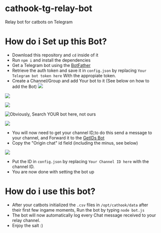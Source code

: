 # cathook-tg-relay-bot
Relay bot for catbots on Telegram

# How do i Set up this Bot?
- Download this repository and `cd` inside of it
- Run `npm i` and install the dependencies
- Get a Telegram bot using the [BotFather](https://t.me/BotFather)
- Retrieve the auth token and save it in `config.json` by replacing `Your Telegram bot token here` With the appropiate token.
- Create a Channel/Group and add Your bot to it (See below on how to add the Bot)
![](https://i.imgur.com/SWjVdiu.png)

![](https://i.imgur.com/LVQgGSo.png)

![](https://i.imgur.com/lo82yxM.png)

![Obviously, Search YOUR bot here, not ours](https://i.imgur.com/BRclXtO.png)

![](https://i.imgur.com/yb2iB3p.png)
- You will now need to get your channel ID,to do this send a message to your channel, and Forward it to the [GetIDs Bot](https://t.me/getidsbot)
- Copy the "Origin chat" id field (including the minus, see below)

![](https://i.imgur.com/VI5t4IF.png)
- Put the ID in `config.json` by replacing `Your Channel ID here` with the channel ID.
- You are now done with setting the bot up

# How do i use this bot?
- After your catbots initialized the `.csv` files in `/opt/cathook/data` after their first few ingame moments, Run the bot by typing `node bot.js`
- The bot will now automatically log every Chat message received to your relay channel.
- Enjoy the salt :)

